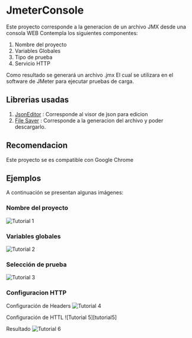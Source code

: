 # JmeterConsole

Este proyecto corresponde a la generacion de un archivo JMX desde una consola WEB
Contempla los siguientes componentes:
1. Nombre del proyecto
2. Variables Globales
3. Tipo de prueba
4. Servicio HTTP

Como resultado se generará un archivo .jmx El cual se utilizara en el software de JMeter para ejecutar pruebas de carga.

## Librerias usadas

1. [JsonEditor](https://github.com/mariohmol/ang-jsoneditor) : Corresponde al visor de json para edicion
2. [ File Saver](https://www.npmjs.com/package/file-saver) : Corresponde a la generacion del archivo y poder descargarlo.

## Recomendacion

Este proyecto se es compatible con Google Chrome

## Ejemplos

A continuación se presentan algunas imágenes:

### Nombre del proyecto
![Tutorial 1][tutorial1]

### Variables globales
![Tutorial 2][tutorial2]

### Selección de prueba
![Tutorial 3][tutorial3]

### Configuracion HTTP

Configuración de Headers
![Tutorial 4][tutorial4]

Configuración de HTTL
![Tutorial 5][tutorial5]

Resultado
![Tutorial 6][tutorial6]

[tutorial1]: https://jmeter-console-tutorial.s3.amazonaws.com/Captura+de+Pantalla+2021-03-15+a+la(s)+5.12.57+p.%C2%A0m..png "Tutorial 1"
[tutorial2]: https://jmeter-console-tutorial.s3.amazonaws.com/Captura+de+Pantalla+2021-03-15+a+la(s)+5.13.06+p.%C2%A0m..png "Tutorial 2"
[tutorial3]: https://jmeter-console-tutorial.s3.amazonaws.com/Captura+de+Pantalla+2021-03-15+a+la(s)+5.13.20+p.%C2%A0m..png "Tutorial 3"
[tutorial4]: https://jmeter-console-tutorial.s3.amazonaws.com/Captura+de+Pantalla+2021-03-15+a+la(s)+5.13.38+p.%C2%A0m..png "Tutorial 4"
[tutorial6]: https://jmeter-console-tutorial.s3.amazonaws.com/Captura+de+Pantalla+2021-03-15+a+la(s)+5.13.45+p.%C2%A0m..png "Tutorial 6"
[tutorial6]: https://jmeter-console-tutorial.s3.amazonaws.com/Captura+de+Pantalla+2021-03-15+a+la(s)+5.13.58+p.%C2%A0m..png "Tutorial 6"


